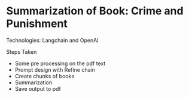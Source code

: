 # Summarization of Book: Crime and Punishment
Technologies: Langchain and OpenAI

Steps Taken
- Some pre processing on the pdf text
- Prompt design with Refine chain
- Create chunks of books
- Summarization
- Save output to pdf
